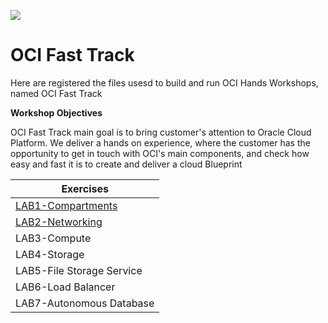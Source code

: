 ![](main_image.png)
# OCI Fast Track

Here are registered the files usesd to build  and run OCI Hands Workshops, named OCI Fast Track

**Workshop Objectives**

OCI Fast Track main goal is to bring customer's attention to Oracle Cloud Platform. We deliver a hands on experience, where the customer has the opportunity to get in touch with OCI's main components, and check how easy and fast it is to create and deliver a cloud Blueprint


| __Exercises__  | 
|-------------|
| [LAB1-Compartments](https://https://oracle.github.io/learning-library/oci-library/oci-fast-track/LAB1-Compartments/Introduction.html)         |
| [LAB2-Networking](https://oracle.github.io/learning-library/oci-library/oci-fast-track/LAB2-Networking/Networking.html)         |
| LAB3-Compute         |
| LAB4-Storage         |
| LAB5-File Storage Service         |
| LAB6-Load Balancer         | 
| LAB7-Autonomous Database         | 

